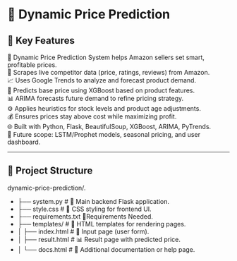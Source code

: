 # 🔧 Dynamic Price Prediction

## 📌 Key Features

🧠 Dynamic Price Prediction System helps Amazon sellers set smart, profitable prices.  
🛒 Scrapes live competitor data (price, ratings, reviews) from Amazon.  
📈 Uses Google Trends to analyze and forecast product demand.  
🤖 Predicts base price using XGBoost based on product features.  
📊 ARIMA forecasts future demand to refine pricing strategy.  
⚙️ Applies heuristics for stock levels and product age adjustments.  
💰 Ensures prices stay above cost while maximizing profit.  
🌐 Built with Python, Flask, BeautifulSoup, XGBoost, ARIMA, PyTrends.  
🚀 Future scope: LSTM/Prophet models, seasonal pricing, and user dashboard.  

---

## 📁 Project Structure

dynamic-price-prediction/.
- ├── system.py # 🧠 Main backend Flask application.
- ├── style.css # 🎨 CSS styling for frontend UI.
- ├── requirements.txt 📄Requirements Needed.
- ├── templates/ # 📄 HTML templates for rendering pages.
- │ ├── index.html # 🔧 Input page (user form).
- │ ├── result.html # 📊 Result page with predicted price.
- │ └── docs.html # 📝 Additional documentation or help page.
